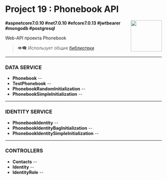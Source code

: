 # Project 19 : Phonebook API

<img align="right" width="100" height="100" src="https://github.com/rozhkovsvyat/Project19.API/assets/71471748/705ea0d8-cfcc-4283-ad34-a8567e31eac4">

**#aspnetcore7.0.10 #net7.0.10 #efcore7.0.13 #jwtbearer #mongodb #postgresql**

Web-API проекта Phonebook

> :eye_speech_bubble: Использует общие [библиотеки](https://github.com/rozhkovsvyat/Project19.Libs)

---

### DATA SERVICE

* **Phonebook** -- 
* **TestPhonebook** -- 
* **PhonebookRandomInitialization** -- 
* **PhonebookSimpleInitialization** -- 
  
---

### IDENTITY SERVICE

* **PhonebookIdentity** -- 
* **PhonebookIdentityBagInitialization** -- 
* **PhonebookIdentitySimpleInitialization** -- 

---

### CONTROLLERS

* **Contacts** -- 
* **Identity** -- 
* **IdentityRole** -- 
